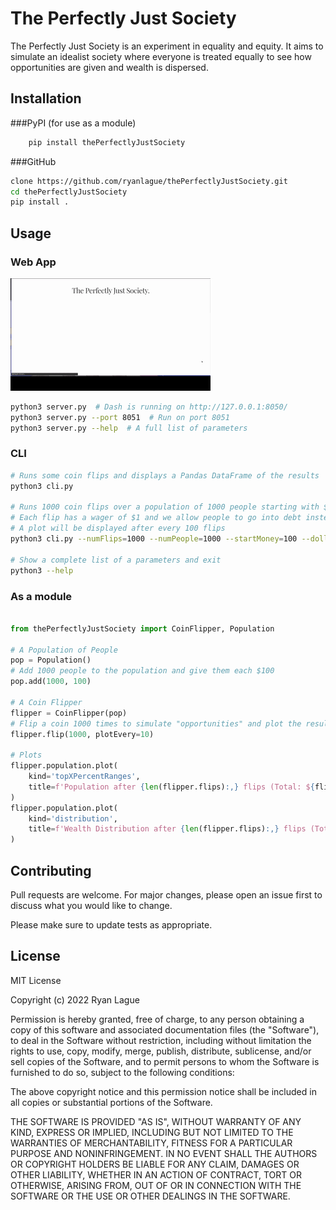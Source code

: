# The Perfectly Just Society

The Perfectly Just Society is an experiment in equality and equity. It aims to simulate an idealist society where everyone is treated equally to see how opportunities are given and wealth is dispersed.

## Installation

###PyPI (for use as a module)
```bash
    pip install thePerfectlyJustSociety
```
###GitHub
```bash
clone https://github.com/ryanlague/thePerfectlyJustSociety.git
cd thePerfectlyJustSociety
pip install .
```

## Usage

### Web App
![](https://github.com/ryanlague/thePerfectlyJustSociety/blob/main/thePerfectlyJustSociety/examples/tpjs_webapp_example.gif)
```bash
python3 server.py  # Dash is running on http://127.0.0.1:8050/
python3 server.py --port 8051  # Run on port 8051
python3 server.py --help  # A full list of parameters

```

### CLI
```bash
# Runs some coin flips and displays a Pandas DataFrame of the results
python3 cli.py

# Runs 1000 coin flips over a population of 1000 people starting with $100 each. 
# Each flip has a wager of $1 and we allow people to go into debt instead of stopping if they reach $0.
# A plot will be displayed after every 100 flips
python3 cli.py --numFlips=1000 --numPeople=1000 --startMoney=100 --dollarsPerFlip=1 --allowDebt --plot --plotEvery=100

# Show a complete list of a parameters and exit
python3 --help
```

### As a module

```python

from thePerfectlyJustSociety import CoinFlipper, Population

# A Population of People
pop = Population()
# Add 1000 people to the population and give them each $100
pop.add(1000, 100)

# A Coin Flipper
flipper = CoinFlipper(pop)
# Flip a coin 1000 times to simulate "opportunities" and plot the results after every 10th flip
flipper.flip(1000, plotEvery=10)

# Plots
flipper.population.plot(
    kind='topXPercentRanges',
    title=f'Population after {len(flipper.flips):,} flips (Total: ${flipper.population.totalMoney:,})'
)
flipper.population.plot(
    kind='distribution',
    title=f'Wealth Distribution after {len(flipper.flips):,} flips (Total: ${flipper.population.totalMoney:,})'
)

```


## Contributing
Pull requests are welcome. For major changes, please open an issue first to discuss what you would like to change.

Please make sure to update tests as appropriate.

## License
MIT License

Copyright (c) 2022 Ryan Lague

Permission is hereby granted, free of charge, to any person obtaining a copy
of this software and associated documentation files (the "Software"), to deal
in the Software without restriction, including without limitation the rights
to use, copy, modify, merge, publish, distribute, sublicense, and/or sell
copies of the Software, and to permit persons to whom the Software is
furnished to do so, subject to the following conditions:

The above copyright notice and this permission notice shall be included in all
copies or substantial portions of the Software.

THE SOFTWARE IS PROVIDED "AS IS", WITHOUT WARRANTY OF ANY KIND, EXPRESS OR
IMPLIED, INCLUDING BUT NOT LIMITED TO THE WARRANTIES OF MERCHANTABILITY,
FITNESS FOR A PARTICULAR PURPOSE AND NONINFRINGEMENT. IN NO EVENT SHALL THE
AUTHORS OR COPYRIGHT HOLDERS BE LIABLE FOR ANY CLAIM, DAMAGES OR OTHER
LIABILITY, WHETHER IN AN ACTION OF CONTRACT, TORT OR OTHERWISE, ARISING FROM,
OUT OF OR IN CONNECTION WITH THE SOFTWARE OR THE USE OR OTHER DEALINGS IN THE
SOFTWARE.